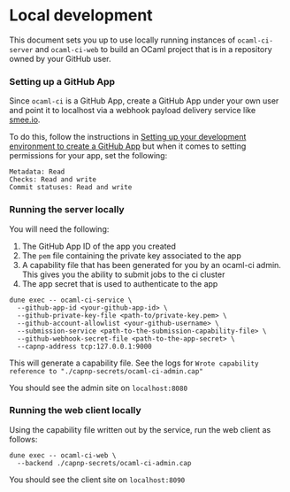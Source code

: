# Local development

This document sets you up to use locally running instances of `ocaml-ci-server` and `ocaml-ci-web` to build an OCaml project that is in a repository owned by your GitHub user.

### Setting up a GitHub App

Since `ocaml-ci` is a GitHub App, create a GitHub App under your own user and point it to localhost via a webhook payload delivery service like [smee.io](https://smee.io).

To do this, follow the instructions in [Setting up your development environment to create a GitHub App](https://docs.github.com/en/developers/apps/getting-started-with-apps/setting-up-your-development-environment-to-create-a-github-app) but when it comes to setting permissions for your app, set the following:

```
Metadata: Read
Checks: Read and write
Commit statuses: Read and write
```

### Running the server locally

You will need the following:

1. The GitHub App ID of the app you created
2. The `pem` file containing the private key associated to the app
3. A capability file that has been generated for you by an ocaml-ci admin. This gives you the ability to submit jobs to the ci cluster
4. The app secret that is used to authenticate to the app

```
dune exec -- ocaml-ci-service \
  --github-app-id <your-github-app-id> \
  --github-private-key-file <path-to/private-key.pem> \
  --github-account-allowlist <your-github-username> \
  --submission-service <path-to-the-submission-capability-file> \
  --github-webhook-secret-file <path-to-the-app-secret> \
  --capnp-address tcp:127.0.0.1:9000
```

This will generate a capability file. See the logs for `Wrote capability reference to "./capnp-secrets/ocaml-ci-admin.cap"`

You should see the admin site on `localhost:8080`

### Running the web client locally

Using the capability file written out by the service, run the web client as follows:

```
dune exec -- ocaml-ci-web \
  --backend ./capnp-secrets/ocaml-ci-admin.cap
```

You should see the client site on `localhost:8090`

